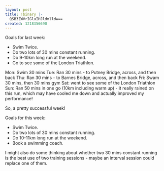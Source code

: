 ```yaml
---
layout: post
title: !binary |-
  QSB3ZWVrIGluIHJldmlldw==
created: 1218356690
---
```

Goals for last week:<ul><li>Swim Twice.</li><li>Do two lots of 30 mins constant running.</li><li>Do 9-10km long run at the weekend.</li><li>Go to see some of the London Triathlon.</li></ul>
Mon: Swim 30 mins
Tue: Ran 30 mins - to Putney Bridge, across, and then back
Thu: Ran 30 mins - to Barnes Bridge, across, and then back
Fri: Swam 30 mins, then 30 mins gym
Sat: went to see some of the London Triathlon
Sun: Ran 50 mins in one go (10km including warm up) - it really rained on this run, which may have cooled me down and actually improved my performance!

So, a pretty successful week!

Goals for this week:<ul><li>Swim Twice.</li><li>Do two lots of 30 mins constant running.</li><li>Do 10-11km long run at the weekend.</li><li>Book a swimming coach.</li></ul>
I might also do some thinking about whether two 30 mins constant running is the best use of two training sessions - maybe an interval session could replace one of them.
